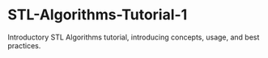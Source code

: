 # STL-Algorithms-Tutorial-1
Introductory STL Algorithms tutorial, introducing concepts, usage, and best practices. 
